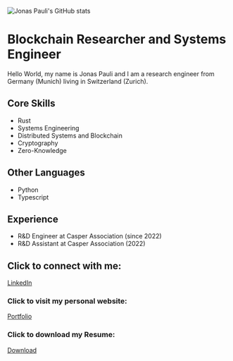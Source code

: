 ![Jonas Pauli's GitHub stats](https://github-readme-stats.vercel.app/api?username=jonas089&show=reviews,prs_merged,prs_merged_percentage)


# Blockchain Researcher and Systems Engineer
Hello World, my name is Jonas Pauli and I am a research engineer from Germany (Munich) living in Switzerland (Zurich).

## Core Skills
- Rust
- Systems Engineering
- Distributed Systems and Blockchain
- Cryptography
- Zero-Knowledge

## Other Languages
- Python
- Typescript

## Experience
- R&D Engineer at Casper Association (since 2022)
- R&D Assistant at Casper Association (2022)

## Click to connect with me:
[LinkedIn](https://www.linkedin.com/in/jonas-pauli/)

### Click to visit my personal website:
[Portfolio](https://jonas.software)

### Click to download my Resume:
[Download](https://jonas.software/jonas-pauli-cv.pdf)
